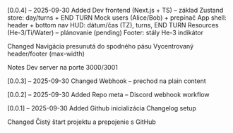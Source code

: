 [0.0.4] – 2025-09-30
Added
Dev frontend (Next.js + TS) – základ
Zustand store: day/turns + END TURN
Mock users (Alice/Bob) + prepínač
App shell: header + bottom nav
HUD: dátum/čas (TZ), turns, END TURN
Resources (He-3/Ti/Water) – plánovanie (pending)
Footer: stály He-3 indikátor

Changed
Navigácia presunutá do spodného pásu
Vycentrovaný header/footer (max-width)

Notes
Dev server na porte 3000/3001

[0.0.3] – 2025-09-30
Changed
Webhook – prechod na plain content

[0.0.2] – 2025-09-30
Added
Repo meta – Discord webhook workflow

[0.0.1] – 2025-09-30
Added
Github inicializácia
Changelog setup

Changed
Čistý štart projektu a prepojenie s GitHub